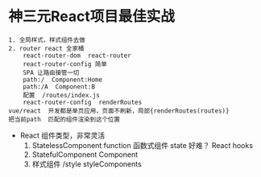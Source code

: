 # 神三元React项目最佳实战
    1. 全局样式，样式组件去做
    2. router react 全家桶
        react-router-dom  react-router
        react-router-config 简单 
        SPA 让路由接管一切 
        path:/  Component:Home
        path:/A  Component:B
        配置  /routes/index.js
        react-router-config  renderRoutes
    vue/react  开发都是单页应用，页面不刷新，局部{renderRoutes(routes)}
    把当前path  匹配的组件渲染到这个位置

- React 组件类型，非常灵活
    1. StatelessComponent  function 函数式组件
        state 好难？ React hooks
    2. StatefulComponent Component
    3. 样式组件  /style  styleComponents
